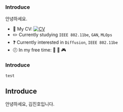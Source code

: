 ### Introduce
안녕하세요. 
* :pencil: My CV: [![CV](https://img.shields.io/badge/-CV-111111?style=flat&logo=Read.cv&logoColor=white)](https://violet0929.github.io)
* :pencil2: Currently studying ```IEEE 802.11be```, ```GAN```, ```MLOps``` 
* :question: Currently interested in ```Diffusion```, ```IEEE 802.11be```
* :clock7: In my free time: :musical_note: :walking: :video_game:

### Introduce

```test```



## Introduce
안녕하세요, 김진호입니다.

